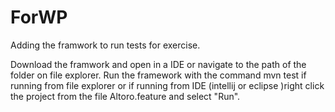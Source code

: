 # ForWP

Adding the framwork to run tests for exercise.

Download the framwork and open in a IDE or navigate to the path of the folder on file explorer. Run the framework with the command mvn test if running from file explorer or if running from IDE (intellij or eclipse )right click the project from the file Altoro.feature and select "Run".

